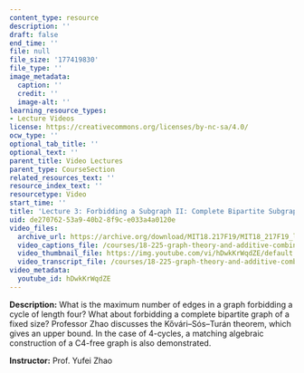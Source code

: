 ```yaml
---
content_type: resource
description: ''
draft: false
end_time: ''
file: null
file_size: '177419830'
file_type: ''
image_metadata:
  caption: ''
  credit: ''
  image-alt: ''
learning_resource_types:
- Lecture Videos
license: https://creativecommons.org/licenses/by-nc-sa/4.0/
ocw_type: ''
optional_tab_title: ''
optional_text: ''
parent_title: Video Lectures
parent_type: CourseSection
related_resources_text: ''
resource_index_text: ''
resourcetype: Video
start_time: ''
title: 'Lecture 3: Forbidding a Subgraph II: Complete Bipartite Subgraph'
uid: de270762-53a9-40b2-8f9c-e033a4a0120e
video_files:
  archive_url: https://archive.org/download/MIT18.217F19/MIT18_217F19_lec03_300k.mp4
  video_captions_file: /courses/18-225-graph-theory-and-additive-combinatorics-fall-2023/hDwkKrWqdZE_captions.vtt
  video_thumbnail_file: https://img.youtube.com/vi/hDwkKrWqdZE/default.jpg
  video_transcript_file: /courses/18-225-graph-theory-and-additive-combinatorics-fall-2023/hDwkKrWqdZE_transcript.pdf
video_metadata:
  youtube_id: hDwkKrWqdZE
---
```

**Description:** What is the maximum number of edges in a graph forbidding a cycle of length four? What about forbidding a complete bipartite graph of a fixed size? Professor Zhao discusses the Kővári–Sós–Turán theorem, which gives an upper bound. In the case of 4-cycles, a matching algebraic construction of a C4-free graph is also demonstrated.

**Instructor:** Prof. Yufei Zhao